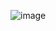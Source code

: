 ![image](https://github.com/R1nge/ToiletFightClone/assets/59400159/cd8e1691-27b0-4b78-ae90-82c287977296)
